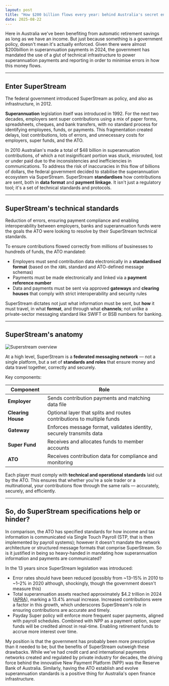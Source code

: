 ```yaml
---
layout: post
title: "How $200 billion flows every year: behind Australia's secret engine"
date: 2025-08-22
---
```


Here in Australia we've been benefiting from automatic retirement savings as long as we have an income. But just because something is a government policy, doesn't mean it's actually enforced. Given there were almost $200billion in superannuation payments in 2024, the government has mandated the use of a glut of technical infrastructure to power superannuation payments and reporting in order to minimise errors in how this money flows.

---

## Enter SuperStream

The federal government introduced SuperStream as policy, and also as infrastructure, in 2012. 

**Superannuation** legislation itself was introduced in 1992. For the next two decades, employers sent super contributions using a mix of paper forms, spreadsheets, cheques, and bank transfers, with no standard process for identifying employees, funds, or payments. This fragmentation created delays, lost contributions, lots of errors, and unnecessary costs for employers, super funds, and the ATO.

In 2010 Australian's made a total of \$48 billion in superannuation contributions, of which a not insignificant portion was stuck, misrouted, lost or under paid due to the inconsistencies and inefficiencies in communications. To address the risk of inaccuracies in this flow of billions of dollars, the federal government decided to stabilise the superannuation ecosystem via SuperStream. SuperStream **standardises** how contributions are sent, both in **data format** and **payment linkage**. It isn't just a regulatory tool; it's a set of technical standards and protocols.

---

## **SuperStream's technical standards**

Reduction of errors, ensuring payment compliance and enabling interoperability between employers, banks and superannuation funds were the goals the ATO were looking to resolve by their SuperStream technical standards. 

To ensure contributions flowed correctly from millions of businesses to hundreds of funds, the ATO mandated:

* Employers must send contribution data electronically in a **standardised format** (based on the `XBRL` standard and ATO-defined message schemas) 
* Payments must be made electronically and linked via a **payment reference number** 
* Data and payments must be sent via approved **gateways** and **clearing houses** that comply with strict interoperability and security rules 

SuperStream dictates not just what information must be sent, but **how** it must travel, in what **format**, and through what **channels**; not unlike a private-sector messaging standard like SWIFT or BSB numbers for banking.

---

## **SuperStream's anatomy**

![Superstream overview](/nerdymalini.github.io/blob/2902625d8fe43db4b2f8081c0e2f054d715a140c/_posts/assets/images/2025-08-22-superstream-overview.jpg)

At a high level, SuperStream is a **federated messaging network** — not a single platform, but a set of **standards and roles** that ensure money and data travel together, correctly and securely.

Key components:

| **Component**      | **Role**                                                              |
| ------------------ | --------------------------------------------------------------------- |
| **Employer**       | Sends contribution payments and matching data file                    |
| **Clearing House** | Optional layer that splits and routes contributions to multiple funds |
| **Gateway**        | Enforces message format, validates identity, securely transmits data  |
| **Super Fund**     | Receives and allocates funds to member accounts                       |
| **ATO**            | Receives contribution data for compliance and monitoring              |

Each player must comply with **technical and operational standards** laid out by the ATO. This ensures that whether you're a sole trader or a multinational, your contributions flow through the same rails — accurately, securely, and efficiently.

---

## So, do SuperStream specifications help or hinder?

In comparison, the ATO has specified standards for how income and tax information is communicated via Single Touch Payroll (STP, that is then implemented by payroll systems); however it doesn't mandate the network architecture or structured message formats that comprise SuperStream. So is it justified in being so heavy-handed in mandating how superannuation information and payments are communicated? 

In the 13 years since SuperStream legislation was introduced:

* Error rates should have been reduced (possibly from ~13–15% in 2010 to ~1–2% in 2020 although, shockingly, though the government doesn't measure this)
* Total superannuation assets reached approximately $4.2 trillion in 2024 ([APRA][1]), marking a 13.4% annual increase. Increased contributions were a factor in this growth, which underscores SuperStream's role in ensuring contributions are accurate and timely.
* Payday Super policy will enforce more frequent super payments, aligned with payroll schedules. Combined with NPP as a payment option, super funds will be credited almost in real-time. Enabling retirement funds to accrue more interest over time.

[1]: https://www.apra.gov.au/news-and-publications/apra-releases-superannuation-statistics-for-december-2024?utm_source=chatgpt.com "APRA releases superannuation statistics for December 2024"

My position is that the government has probably been more prescriptive than it needed to be; but the benefits of SuperStream outweigh these drawbacks. While we've had credit card and international payments networks created and regulated by private industry for decades, the driving force behind the innovative New Payment Platform (NPP) was the Reserve Bank of Australia. Similarly, having the ATO establish and evolve superannuation standards is a positive thing for Australia's open finance infrastructure.
